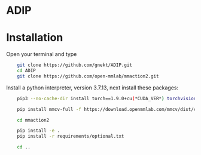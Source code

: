 # ADIP

# Installation

Open your terminal and type
```bash
    git clone https://github.com/gnekt/ADIP.git
    cd ADIP
    git clone https://github.com/open-mmlab/mmaction2.git
```

Install a python interpreter, version 3.7.13, next install these packages:
```bash
    pip3 --no-cache-dir install torch==1.9.0+cu(*CUDA_VER*) torchvision==0.10.0+cu(*CUDA_VER*) torchaudio==0.9.0 -f https://download.pytorch.org/whl/torch_stable.html

    pip install mmcv-full -f https://download.openmmlab.com/mmcv/dist/cu111/torch1.9.0/index.html

    cd mmaction2

    pip install -e .
    pip install -r requirements/optional.txt

    cd ..
```